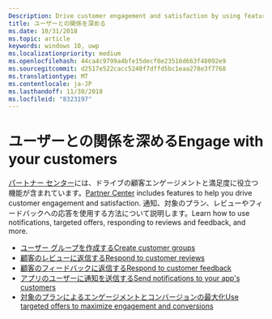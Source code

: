 ```yaml
---
Description: Drive customer engagement and satisfaction by using features like notifications, targeted offers, responding to reviews and feedback, and more.
title: ユーザーとの関係を深める
ms.date: 10/31/2018
ms.topic: article
keywords: windows 10, uwp
ms.localizationpriority: medium
ms.openlocfilehash: 44ca4c9799a4bfe15decf0e23516d663f48092e9
ms.sourcegitcommit: d2517e522cacc5240f7dffd5bc1eaa278e3f7768
ms.translationtype: MT
ms.contentlocale: ja-JP
ms.lasthandoff: 11/30/2018
ms.locfileid: "8323197"
---
```

# <a name="engage-with-your-customers"></a><span data-ttu-id="fbeb4-103">ユーザーとの関係を深める</span><span class="sxs-lookup"><span data-stu-id="fbeb4-103">Engage with your customers</span></span>

<span data-ttu-id="fbeb4-104">[パートナー センター](https://partner.microsoft.com/dashboard)には、ドライブの顧客エンゲージメントと満足度に役立つ機能が含まれています。</span><span class="sxs-lookup"><span data-stu-id="fbeb4-104">[Partner Center](https://partner.microsoft.com/dashboard) includes features to help you drive customer engagement and satisfaction.</span></span> <span data-ttu-id="fbeb4-105">通知、対象のプラン、レビューやフィードバックへの応答を使用する方法について説明します。</span><span class="sxs-lookup"><span data-stu-id="fbeb4-105">Learn how to use notifications, targeted offers, responding to reviews and feedback, and more.</span></span>

-   [<span data-ttu-id="fbeb4-106">ユーザー グループを作成する</span><span class="sxs-lookup"><span data-stu-id="fbeb4-106">Create customer groups</span></span>](create-customer-groups.md)
-   [<span data-ttu-id="fbeb4-107">顧客のレビューに返信する</span><span class="sxs-lookup"><span data-stu-id="fbeb4-107">Respond to customer reviews</span></span>](respond-to-customer-reviews.md)
-   [<span data-ttu-id="fbeb4-108">顧客のフィードバックに返信する</span><span class="sxs-lookup"><span data-stu-id="fbeb4-108">Respond to customer feedback</span></span>](respond-to-customer-feedback.md)
-   [<span data-ttu-id="fbeb4-109">アプリのユーザーに通知を送信する</span><span class="sxs-lookup"><span data-stu-id="fbeb4-109">Send notifications to your app's customers</span></span>](send-push-notifications-to-your-apps-customers.md)
-   [<span data-ttu-id="fbeb4-110">対象のプランによるエンゲージメントとコンバージョンの最大化</span><span class="sxs-lookup"><span data-stu-id="fbeb4-110">Use targeted offers to maximize engagement and conversions</span></span>](use-targeted-offers-to-maximize-engagement-and-conversions.md)

 
